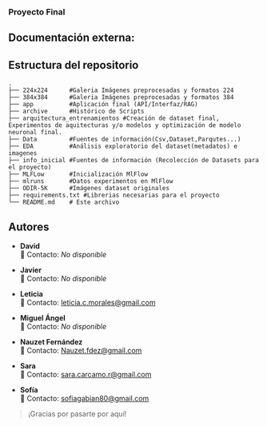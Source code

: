 ### Proyecto Final



## Documentación externa:

## Estructura del repositorio
```
.
├── 224x224      #Galeria Imágenes preprocesadas y formatos 224
├── 384x384      #Galeria Imágenes preprocesadas y formatos 384
├── app          #Aplicación final (API/Interfaz/RAG) 
├── archive      #Histórico de Scripts
├── arquitectura_entrenamientos #Creación de dataset final, Experimentos de aquitecturas y/o modelos y optimización de modelo neuronal final.
├── Data         #Fuentes de información(Csv,Dataset,Parqutes...)
├── EDA          #Análisis exploratorio del dataset(metadatos) e imagenes 
├── info_inicial #Fuentes de información (Recolección de Datasets para el proyecto)
├── MLFLow       #Inicialización MlFlow
├── mlruns       #Datos experimentos en MlFlow
├── ODIR-5K      #Imágenes dataset originales
├── requirements.txt #Librerias necesarias para el proyecto
└── README.md    # Este archivo
```


## Autores

- **David**  
  📧 Contacto: *No disponible*

- **Javier**  
  📧 Contacto: *No disponible*

- **Leticia**  
  📧 Contacto: leticia.c.morales@gmail.com

- **Miguel Ángel**  
  📧 Contacto: *No disponible*

- **Nauzet Fernández**  
  📧 Contacto: Nauzet.fdez@gmail.com

- **Sara**  
  📧 Contacto: sara.carcamo.r@gmail.com  

- **Sofía**  
  📧 Contacto: sofiagabian80@gmail.com


>  ¡Gracias por pasarte por aquí! 
